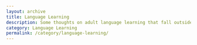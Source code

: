 ```yaml
---
layout: archive
title: Language Learning
description: Some thoughts on adult language learning that fall outside the standard techniques of translation and grammar study.
category: Language Learning
permalink: /category/language-learning/
---
```

